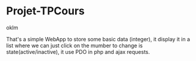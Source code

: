 # Projet-TPCours
oklm

That's a simple WebApp to store some basic data (integer), it display it in a list where we can just click on the mumber to change is state(active/inactive), it use PDO in php and ajax requests.
